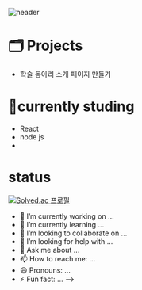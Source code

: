 ![header](https://capsule-render.vercel.app/api?type=shark&color=timeGradient&height=250&section=header&text=Welcome%20to%20Jyden's%20GitHub%20⚡&fontSize=35&animation=blinking)
# 🗂️ Projects
- 학술 동아리 소개 페이지 만들기


# 🤔currently studing
- React
- node js
- 

# status
[![Solved.ac
프로필](http://mazassumnida.wtf/api/generate_badge?boj=kimgt0128)](https://solved.ac/kimgt0128)


- 🔭 I’m currently working on ...
- 🌱 I’m currently learning ...
- 👯 I’m looking to collaborate on ...
- 🤔 I’m looking for help with ...
- 💬 Ask me about ...
- 📫 How to reach me: ...
- 😄 Pronouns: ...
- ⚡ Fun fact: ...
-->
